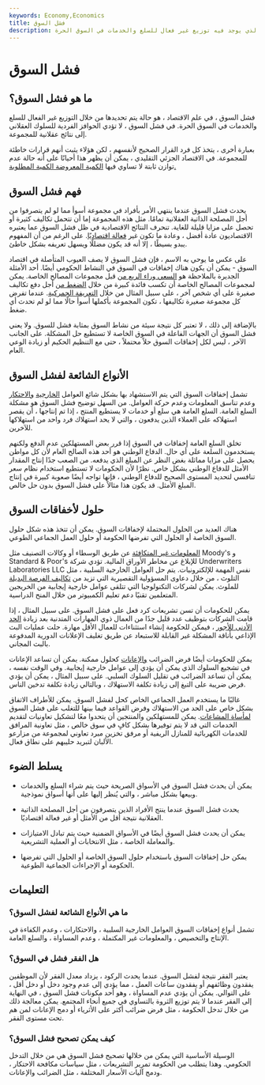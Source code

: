 ```yaml
---
keywords: Economy,Economics
title: فشل السوق
description: فشل السوق هو الوضع الذي يوجد فيه توزيع غير فعال للسلع والخدمات في السوق الحرة.
---
```


# فشل السوق
## ما هو فشل السوق؟

فشل السوق ، في علم الاقتصاد ، هو حالة يتم تحديدها من خلال التوزيع غير الفعال للسلع والخدمات في السوق الحرة. في فشل السوق ، لا تؤدي الحوافز الفردية للسلوك العقلاني إلى نتائج عقلانية للمجموعة.

بعبارة أخرى ، يتخذ كل فرد القرار الصحيح لأنفسهم ، لكن هؤلاء يثبت أنهم قرارات خاطئة للمجموعة. في الاقتصاد الجزئي التقليدي ، يمكن أن يظهر هذا أحيانًا على أنه حالة عدم توازن ثابتة لا تساوي فيها [الكمية المعروضة الكمية المطلوبة.](/quantitysupplied)

## فهم فشل السوق

يحدث فشل السوق عندما ينتهي الأمر بأفراد في مجموعة أسوأ مما لو لم يتصرفوا من أجل المصلحة الذاتية العقلانية تمامًا. مثل هذه المجموعة إما أن تتحمل تكاليف كثيرة أو تحصل على مزايا قليلة للغاية. تنحرف النتائج الاقتصادية في ظل فشل السوق عما يعتبره الاقتصاديون عادة أفضل ، وعادة ما تكون غير [فعالة اقتصاديًا](/economic_efficiency). على الرغم من أن المفهوم يبدو بسيطًا ، إلا أنه قد يكون مضللًا ويسهل تعريفه بشكل خاطئ.

على عكس ما يوحي به الاسم ، فإن فشل السوق لا يصف العيوب المتأصلة في اقتصاد السوق - يمكن أن يكون هناك إخفاقات في السوق في النشاط الحكومي أيضًا. أحد الأمثلة الجديرة بالملاحظة هو [السعي وراء الريع من](/rentseeking) قبل مجموعات المصالح الخاصة. يمكن لمجموعات المصالح الخاصة أن تكسب فائدة كبيرة من خلال [الضغط من](/lobby) أجل دفع تكاليف صغيرة على أي شخص آخر ، على سبيل المثال من خلال [التعريفة الجمركية](/tariff). عندما تفرض كل مجموعة صغيرة تكاليفها ، تكون المجموعة بأكملها أسوأ حالًا مما لو لم تحدث أي ضغط.

بالإضافة إلى ذلك ، لا تعتبر كل نتيجة سيئة من نشاط السوق بمثابة فشل للسوق. ولا يعني فشل السوق أن الجهات الفاعلة في السوق الخاصة لا تستطيع حل المشكلة. على الجانب الآخر ، ليس لكل إخفاقات السوق حلاً محتملاً ، حتى مع التنظيم الحكيم أو زيادة الوعي العام.

## الأنواع الشائعة لفشل السوق

تشمل إخفاقات السوق التي يتم الاستشهاد بها بشكل شائع العوامل [الخارجية](/externality) [والاحتكار](/monopoly) وعدم تناسق المعلومات وعدم حركة العوامل. من السهل توضيح فشل السوق هو مشكلة السلع العامة. السلع العامة هي سلع أو خدمات لا يستطيع المنتج ، إذا تم إنتاجها ، أن يقصر استهلاكه على العملاء الذين يدفعون ، والتي لا يحد استهلاك فرد واحد من استهلاكها للآخرين.

تخلق السلع العامة إخفاقات في السوق إذا قرر بعض المستهلكين عدم الدفع ولكنهم يستخدمون السلعة على أي حال. الدفاع الوطني هو أحد هذه الصالح العام لأن كل مواطن يحصل على مزايا مماثلة بغض النظر عن المبلغ الذي يدفعه. من الصعب جدًا إنتاج المقدار الأمثل للدفاع الوطني بشكل خاص. نظرًا لأن الحكومات لا تستطيع استخدام نظام سعر تنافسي لتحديد المستوى الصحيح للدفاع الوطني ، فإنها تواجه أيضًا صعوبة كبيرة في إنتاج المبلغ الأمثل. قد يكون هذا مثالاً على فشل السوق بدون حل خالص.

## حلول لأخفاقات السوق

هناك العديد من الحلول المحتملة لإخفاقات السوق. يمكن أن تتخذ هذه شكل حلول السوق الخاصة أو الحلول التي تفرضها الحكومة أو حلول العمل الجماعي الطوعي.

[المعلومات غير المتكافئة](/asymmetricinformation) عن طريق الوسطاء أو وكالات التصنيف مثل Moody's و Standard & Poor's للإبلاغ عن مخاطر الأوراق المالية. تؤدي شركة Underwriters Laboratories LLC نفس المهمة للإلكترونيات. يتم حل العوامل الخارجية السلبية ، مثل التلوث ، من خلال دعاوى المسؤولية التقصيرية التي تزيد من [تكاليف الفرصة البديلة](/opportunitycost) للملوث. يمكن لشركات التكنولوجيا التي تتلقى عوامل خارجية إيجابية من الخريجين المتعلمين تقنيًا دعم تعليم الكمبيوتر من خلال المنح الدراسية.

يمكن للحكومات أن تسن تشريعات كرد فعل على فشل السوق. على سبيل المثال ، إذا قامت الشركات بتوظيف عدد قليل جدًا من العمال ذوي المهارات المتدنية بعد زيادة [الحد الأدنى للأجور](/minimum_wage) ، فيمكن للحكومة إنشاء استثناءات للعمال الأقل مهارة. حلت عمليات البث الإذاعي بأناقة المشكلة غير القابلة للاستبعاد عن طريق تغليف الإعلانات الدورية المدفوعة بالبث المجاني.

يمكن للحكومات أيضًا فرض الضرائب [والإعانات](/subsidy) كحلول ممكنة. يمكن أن تساعد الإعانات في تشجيع السلوك الذي يمكن أن يؤدي إلى عوامل خارجية إيجابية. وفي الوقت نفسه ، يمكن أن تساعد الضرائب في تقليل السلوك السلبي. على سبيل المثال ، يمكن أن يؤدي فرض ضريبة على التبغ إلى زيادة تكلفة الاستهلاك ، وبالتالي زيادة تكلفة تدخين الناس.

غالبًا ما يستخدم العمل الجماعي الخاص كحل لفشل السوق. يمكن للأطراف الاتفاق بشكل خاص على الحد من الاستهلاك وفرض القواعد فيما بينها للتغلب على فشل السوق [لمأساة المشاعات](/tragedy-of-the-commons). يمكن للمستهلكين والمنتجين أن يتحدوا معًا لتشكيل تعاونيات لتقديم الخدمات التي قد لا يتم توفيرها بشكل كافٍ في سوق خالص ، مثل تعاونية المرافق للخدمات الكهربائية للمنازل الريفية أو مرفق تخزين مبرد تعاوني لمجموعة من مزارعو الألبان لتبريد حليبهم على نطاق فعال.

## يسلط الضوء

- يمكن أن يحدث فشل السوق في الأسواق الصريحة حيث يتم شراء السلع والخدمات وبيعها بشكل مباشر ، والتي يُنظر إليها على أنها أسواق نموذجية.

- يحدث فشل السوق عندما ينتج الأفراد الذين يتصرفون من أجل المصلحة الذاتية العقلانية نتيجة أقل من الأمثل أو غير فعالة اقتصاديًا.

- يمكن أن يحدث فشل السوق أيضًا في الأسواق الضمنية حيث يتم تبادل الامتيازات والمعاملة الخاصة ، مثل الانتخابات أو العملية التشريعية.

- يمكن حل إخفاقات السوق باستخدام حلول السوق الخاصة أو الحلول التي تفرضها الحكومة أو الإجراءات الجماعية الطوعية.

## التعليمات

### ما هي الأنواع الشائعة لفشل السوق؟

تشمل أنواع إخفاقات السوق العوامل الخارجية السلبية ، والاحتكارات ، وعدم الكفاءة في الإنتاج والتخصيص ، والمعلومات غير المكتملة ، وعدم المساواة ، والسلع العامة.

### هل الفقر فشل في السوق؟

يعتبر الفقر نتيجة لفشل السوق. عندما يحدث الركود ، يزداد معدل الفقر لأن الموظفين يفقدون وظائفهم أو يفقدون ساعات العمل ، مما يؤدي إلى عدم وجود دخل أو دخل أقل ، على التوالي. يمكن أن يؤدي عدم المساواة ، وهو أحد مكونات فشل السوق ، في النهاية إلى الفقر عندما لا يتم توزيع الثروة بالتساوي في جميع أنحاء المجتمع. يمكن معالجة ذلك من خلال تدخل الحكومة ، مثل فرض ضرائب أكثر على الأثرياء أو دمج الإعانات لمن هم تحت مستوى الفقر.

### كيف يمكن تصحيح فشل السوق؟

الوسيلة الأساسية التي يمكن من خلالها تصحيح فشل السوق هي من خلال التدخل الحكومي. وهذا يتطلب من الحكومة تمرير التشريعات ، مثل سياسات مكافحة الاحتكار ، ودمج آليات الأسعار المختلفة ، مثل الضرائب والإعانات.

